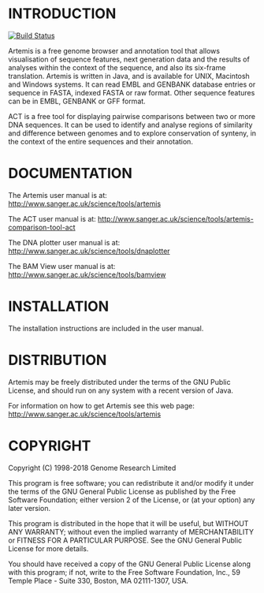 # INTRODUCTION

[![Build Status](https://travis-ci.org/sanger-pathogens/Artemis.svg?branch=master)](https://travis-ci.org/sanger-pathogens/Artemis)

Artemis is a free genome browser and annotation tool that allows visualisation 
of sequence features, next generation data and the results of analyses within 
the context of the sequence, and also its six-frame translation.  Artemis is written 
in Java, and is available for UNIX, Macintosh and Windows systems. It can read 
EMBL and GENBANK database entries or sequence in FASTA, indexed FASTA or raw format. 
Other sequence features can be in EMBL, GENBANK or GFF format.

ACT is a free tool for displaying pairwise comparisons between two or more DNA 
sequences. It can be used to identify and analyse regions of similarity and 
difference between genomes and to explore conservation of synteny, in the context 
of the entire sequences and their annotation.


# DOCUMENTATION

The Artemis user manual is at:
  http://www.sanger.ac.uk/science/tools/artemis

The ACT user manual is at:
  http://www.sanger.ac.uk/science/tools/artemis-comparison-tool-act
  
The DNA plotter user manual is at:
  http://www.sanger.ac.uk/science/tools/dnaplotter
  
The BAM View user manual is at:
  http://www.sanger.ac.uk/science/tools/bamview
 

# INSTALLATION

The installation instructions are included in the user manual.


# DISTRIBUTION

Artemis may be freely distributed under the terms of the GNU Public License,
and should run on any system with a recent version of Java.  

For information on how to get Artemis see this web page:
  http://www.sanger.ac.uk/science/tools/artemis


# COPYRIGHT

Copyright (C) 1998-2018  Genome Research Limited

This program is free software; you can redistribute it and/or
modify it under the terms of the GNU General Public License
as published by the Free Software Foundation; either version 2
of the License, or (at your option) any later version.

This program is distributed in the hope that it will be useful,
but WITHOUT ANY WARRANTY; without even the implied warranty of
MERCHANTABILITY or FITNESS FOR A PARTICULAR PURPOSE.  See the
GNU General Public License for more details.

You should have received a copy of the GNU General Public License
along with this program; if not, write to the Free Software
Foundation, Inc., 59 Temple Place - Suite 330, Boston, MA  02111-1307, USA.
